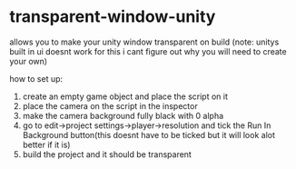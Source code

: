 # transparent-window-unity
allows you to make your unity window transparent on build 
(note: unitys built in ui doesnt work for this i cant figure out why you will need to create your own)

how to set up:
1. create an empty game object and place the script on it
2. place the camera on the script in the inspector
3. make the camera background fully black with 0 alpha
4. go to edit->project settings->player->resolution and tick the Run In Background button(this doesnt have to be ticked but it will look alot better if it is)
5. build the project and it should be transparent
